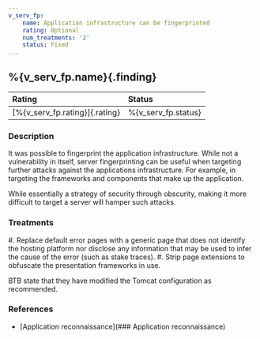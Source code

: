 ```yaml
---
v_serv_fp:
    name: Application infrastructure can be fingerprinted
    rating: Optional
    num_treatments: '2'
    status: Fixed
...
```


## %{v_serv_fp.name}{.finding}

| Rating                         | Status              |
|:-------------------------------|:--------------------|
| [%{v_serv_fp.rating}]{.rating} | %{v_serv_fp.status} |

### Description

It was possible to fingerprint the application infrastructure. While not a vulnerability in itself, server fingerprinting can be useful when targeting further attacks against the applications infrastructure. For example, in targeting the frameworks and components that make up the application.

While essentially a strategy of security through obscurity, making it more difficult to target a server will hamper such attacks.

### Treatments
<div class="treatment">
#. Replace default error pages with a generic page that does not identify the hosting platform nor disclose any information that may be used to infer the cause of the error (such as stake traces).
#. Strip page extensions to obfuscate the presentation frameworks in use.
</div>

BTB state that they have modified the Tomcat configuration as recommended.

### References

 * [Application reconnaissance](### Application reconnaissance)
